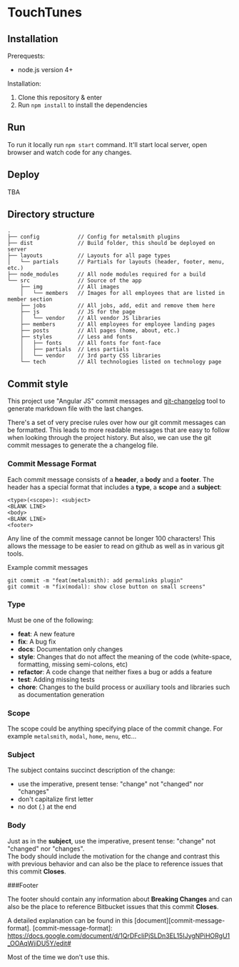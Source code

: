 # TouchTunes

## Installation

Prerequests:
- node.js version 4+

Installation:

1. Clone this repository & enter 
2. Run `npm install` to install the dependencies

## Run

To run it locally run `npm start` command.
It'll start local server, open browser and watch code for any changes.

## Deploy

TBA

## Directory structure

```
.
├── config            // Config for metalsmith plugins
├── dist              // Build folder, this should be deployed on server
├── layouts           // Layouts for all page types
│   └── partials      // Partials for layouts (header, footer, menu, etc.)
├── node_modules      // All node modules required for a build
└── src               // Source of the app
    ├── img           // All images
    │   └── members   // Images for all employees that are listed in member section
    ├── jobs          // All jobs, add, edit and remove them here
    ├── js            // JS for the page
    │   └── vendor    // All vendor JS libraries
    ├── members       // All employees for employee landing pages
    ├── posts         // All pages (home, about, etc.)
    ├── styles        // Less and fonts
    │   ├── fonts     // All fonts for font-face
    │   ├── partials  // Less partials
    │   └── vendor    // 3rd party CSS libraries
    └── tech          // All technologies listed on technology page
```

## Commit style

This project use "Angular JS" commit messages and [git-changelog](https://www.npmjs.com/package/git-changelog) tool to generate markdown file with the last changes.

There's a set of very precise rules over how our git commit messages can be formatted. This leads to more readable messages that are easy to follow when looking through the project history. But also, we can use the git commit messages to generate the a changelog file.

### Commit Message Format

Each commit message consists of a **header**, a **body** and a **footer**.  The header has a special
format that includes a **type**, a **scope** and a **subject**:

```
<type>(<scope>): <subject>
<BLANK LINE>
<body>
<BLANK LINE>
<footer>
```

Any line of the commit message cannot be longer 100 characters! This allows the message to be easier to read on github as well as in various git tools.

Example commit messages

```
git commit -m "feat(metalsmith): add permalinks plugin"
git commit -m "fix(modal): show close button on small screens"
```

### Type

Must be one of the following:

* **feat**: A new feature
* **fix**: A bug fix
* **docs**: Documentation only changes
* **style**: Changes that do not affect the meaning of the code (white-space, formatting, missing semi-colons, etc)
* **refactor**: A code change that neither fixes a bug or adds a feature
* **test**: Adding missing tests
* **chore**: Changes to the build process or auxiliary tools and libraries such as documentation generation


### Scope

The scope could be anything specifying place of the commit change. For example `metalsmith`, `modal`, `home`, `menu`, etc...

### Subject

The subject contains succinct description of the change:

* use the imperative, present tense: "change" not "changed" nor "changes"
* don't capitalize first letter
* no dot (.) at the end

### Body

Just as in the **subject**, use the imperative, present tense: "change" not "changed" nor "changes".  
The body should include the motivation for the change and contrast this with previous behavior and can also be the place to reference issues that this commit **Closes**.

###Footer

The footer should contain any information about **Breaking Changes** and can also be the place to reference Bitbucket issues that this commit **Closes**.

A detailed explanation can be found in this [document][commit-message-format].
[commit-message-format]: https://docs.google.com/document/d/1QrDFcIiPjSLDn3EL15IJygNPiHORgU1_OOAqWjiDU5Y/edit#

Most of the time we don't use this.
